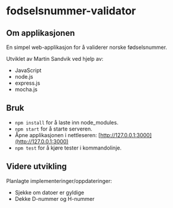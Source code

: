 # fodselsnummer-validator
## Om applikasjonen
En simpel web-applikasjon for å validerer norske fødselsnummer.

Utviklet av Martin Sandvik ved hjelp av:
- JavaScript
- node.js
- express.js
- mocha.js

## Bruk
- ``npm install`` for å laste inn node_modules.
- ``npm start`` for å starte serveren.
- Åpne applikasjonen i nettleseren: [http://127.0.0.1:3000](http://127.0.0.1:3000)
- ``npm test`` for å kjøre tester i kommandolinje.


## Videre utvikling
Planlagte implementeringer/oppdateringer:
- Sjekke om datoer er gyldige
- Dekke D-nummer og H-nummer
